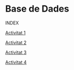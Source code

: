 # Base de Dades
INDEX

[Activitat 1](https://github.com/Shyrkoon/Base-de-dades/blob/master/Activitat1/Activitat1.md)

[Activitat 2](https://github.com/Shyrkoon/Base-de-dades/blob/master/Activitat2/Activitat2.md)

[Activitat 3](https://github.com/Shyrkoon/Base-de-dades/blob/master/Activitat3/Activitat3.md)

[Activitat 4](https://github.com/Shyrkoon/Base-de-dades/blob/master/Activitat4/Activitat4.md)
